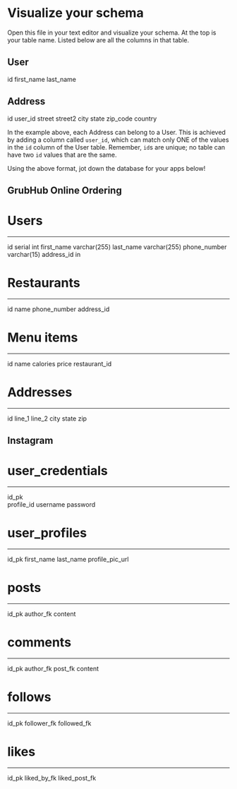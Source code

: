 # Visualize your schema

Open this file in your text editor and visualize your schema. At the top is your table name. Listed below are all the columns in that table. 

User
-------------------
id
first_name
last_name

Address
-------------------
id
user_id
street 
street2 
city
state
zip_code
country

In the example above, each Address can belong to a User. This is achieved by adding a column called `user_id`, which can match only ONE of the values in the `id` column of the User table. Remember, `id`s are unique; no table can have two `id` values that are the same.

Using the above format, jot down the database for your apps below!

## GrubHub Online Ordering

# Users
--------------------
id              serial int
first_name      varchar(255)
last_name       varchar(255)
phone_number    varchar(15)
address_id      in

# Restaurants
-------------------
id
name
phone_number
address_id

# Menu items
--------------------
id
name
calories
price
restaurant_id

# Addresses
--------------------
id
line_1
line_2
city
state
zip



## Instagram

# user_credentials
-----------------------
id_pk    
profile_id
username
password

# user_profiles
-----------------------
id_pk
first_name
last_name
profile_pic_url

# posts
-----------------------
id_pk
author_fk
content

# comments
-----------------------
id_pk
author_fk
post_fk
content

# follows
-----------------------
id_pk
follower_fk
followed_fk

# likes
-----------------------
id_pk
liked_by_fk
liked_post_fk